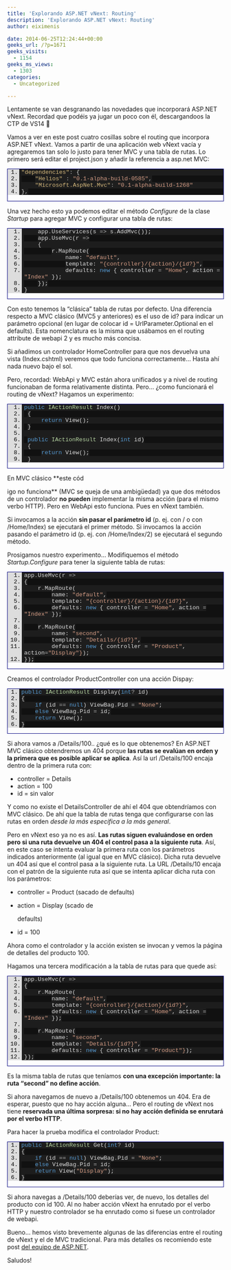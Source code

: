```yaml
---
title: 'Explorando ASP.NET vNext: Routing'
description: 'Explorando ASP.NET vNext: Routing'
author: eiximenis

date: 2014-06-25T12:24:44+00:00
geeks_url: /?p=1671
geeks_visits:
  - 1154
geeks_ms_views:
  - 1303
categories:
  - Uncategorized

---
```

Lentamente se van desgranando las novedades que incorporará ASP.NET vNext. Recordad que podéis ya jugar un poco con él, descargandoos la CTP de VS14 🙂

Vamos a ver en este post cuatro cosillas sobre el routing que incorpora ASP.NET vNext. Vamos a partir de una aplicación web vNext vacía y agregaremos tan solo lo justo para tener MVC y una tabla de rutas. Lo primero será editar el project.json y añadir la referencia a asp.net MVC:

<div id="scid:9ce6104f-a9aa-4a17-a79f-3a39532ebf7c:6e41be64-de2a-4ce2-9a9f-918c5ed91911" class="wlWriterEditableSmartContent" style="float: none; padding-bottom: 0px; padding-top: 0px; padding-left: 0px; margin: 0px; display: inline; padding-right: 0px">
  <div style="border: #000080 1px solid; color: #000; font-family: 'Courier New', Courier, Monospace; font-size: 10pt">
    <div style="background: #ddd; max-height: 300px; overflow: auto">
      <ol start="1" style="background: #1d1d1d; margin: 0 0 0 2em; padding: 0 0 0 5px;">
        <li>
          <span style="background:#1e1e1e;color:#dcdcdc"></span><span style="background:#1e1e1e;color:#d7ba7d">"dependencies"</span><span style="background:#1e1e1e;color:#b4b4b4">:</span><span style="background:#1e1e1e;color:#dcdcdc"> {</span>
        </li>
        <li style="background: #111111">
              <span style="background:#1e1e1e;color:#dcdcdc"></span><span style="background:#1e1e1e;color:#d7ba7d">"Helios"</span><span style="background:#1e1e1e;color:#dcdcdc"> </span><span style="background:#1e1e1e;color:#b4b4b4">:</span><span style="background:#1e1e1e;color:#dcdcdc"> </span><span style="background:#1e1e1e;color:#d69d85">"0.1-alpha-build-0585"</span><span style="background:#1e1e1e;color:#b4b4b4">,</span>
        </li>
        <li>
              <span style="background:#1e1e1e;color:#dcdcdc"></span><span style="background:#1e1e1e;color:#d7ba7d">"Microsoft.AspNet.Mvc"</span><span style="background:#1e1e1e;color:#b4b4b4">:</span><span style="background:#1e1e1e;color:#dcdcdc"> </span><span style="background:#1e1e1e;color:#d69d85">"0.1-alpha-build-1268"</span>
        </li>
        <li style="background: #111111">
          <span style="background:#1e1e1e;color:#dcdcdc">}</span><span style="background:#1e1e1e;color:#b4b4b4">,</span>
        </li>
      </ol>
    </div></p>
  </div></p>
</div>

Una vez hecho esto ya podemos editar el método _Configure_ de la clase _Startup_ para agregar MVC y configurar una tabla de rutas:

<div id="scid:9ce6104f-a9aa-4a17-a79f-3a39532ebf7c:c24c0125-130d-47ca-9cfb-12c3fec54176" class="wlWriterEditableSmartContent" style="float: none; padding-bottom: 0px; padding-top: 0px; padding-left: 0px; margin: 0px; display: inline; padding-right: 0px">
  <div style="border: #000080 1px solid; color: #000; font-family: 'Courier New', Courier, Monospace; font-size: 10pt">
    <div style="background: #ddd; max-height: 300px; overflow: auto">
      <ol start="1" style="background: #1d1d1d; margin: 0 0 0 2.5em; padding: 0 0 0 5px;">
        <li>
              <span style="background:#1e1e1e;color:#dcdcdc">app</span><span style="background:#1e1e1e;color:#b4b4b4">.</span><span style="background:#1e1e1e;color:#dcdcdc">UseServices(s </span><span style="background:#1e1e1e;color:#b4b4b4">=></span><span style="background:#1e1e1e;color:#dcdcdc"> s</span><span style="background:#1e1e1e;color:#b4b4b4">.</span><span style="background:#1e1e1e;color:#dcdcdc">AddMvc());</span>
        </li>
        <li style="background: #111111">
              <span style="background:#1e1e1e;color:#dcdcdc">app</span><span style="background:#1e1e1e;color:#b4b4b4">.</span><span style="background:#1e1e1e;color:#dcdcdc">UseMvc(r </span><span style="background:#1e1e1e;color:#b4b4b4">=></span>
        </li>
        <li>
              <span style="background:#1e1e1e;color:#dcdcdc">{</span>
        </li>
        <li style="background: #111111">
                  <span style="background:#1e1e1e;color:#dcdcdc">r</span><span style="background:#1e1e1e;color:#b4b4b4">.</span><span style="background:#1e1e1e;color:#dcdcdc">MapRoute(</span>
        </li>
        <li>
                      <span style="background:#1e1e1e;color:#dcdcdc">name: </span><span style="background:#1e1e1e;color:#d69d85">"default"</span><span style="background:#1e1e1e;color:#dcdcdc">,</span>
        </li>
        <li style="background: #111111">
                      <span style="background:#1e1e1e;color:#dcdcdc">template: </span><span style="background:#1e1e1e;color:#d69d85">"{controller}/{action}/{id?}"</span><span style="background:#1e1e1e;color:#dcdcdc">,</span>
        </li>
        <li>
                      <span style="background:#1e1e1e;color:#dcdcdc">defaults: </span><span style="background:#1e1e1e;color:#569cd6">new</span><span style="background:#1e1e1e;color:#dcdcdc"> { controller </span><span style="background:#1e1e1e;color:#b4b4b4">=</span><span style="background:#1e1e1e;color:#dcdcdc"> </span><span style="background:#1e1e1e;color:#d69d85">"Home"</span><span style="background:#1e1e1e;color:#dcdcdc">, action </span><span style="background:#1e1e1e;color:#b4b4b4">=</span><span style="background:#1e1e1e;color:#dcdcdc"> </span><span style="background:#1e1e1e;color:#d69d85">"Index"</span><span style="background:#1e1e1e;color:#dcdcdc"> });</span>
        </li>
        <li style="background: #111111">
              <span style="background:#1e1e1e;color:#dcdcdc">});</span>
        </li>
        <li>
          <span style="background:#1e1e1e;color:#dcdcdc">}</span>
        </li>
      </ol>
    </div></p>
  </div></p>
</div>

Con esto tenemos la “clásica” tabla de rutas por defecto. Una diferencia respecto a MVC clásico (MVC5 y anteriores) es el uso de id? para indicar un parámetro opcional (en lugar de colocar id = UrlParameter.Optional en el defaults). Esta nomenclatura es la misma que usábamos en el routing attribute de webapi 2 y es mucho más concisa.

Si añadimos un controlador HomeController para que nos devuelva una vista (Index.cshtml) veremos que todo funciona correctamente… Hasta ahí nada nuevo bajo el sol.

Pero, recordad: WebApi y MVC están ahora unificados y a nivel de routing funcionaban de forma relativamente distinta. Pero… ¿como funcionará el routing de vNext? Hagamos un experimento:

<div id="scid:9ce6104f-a9aa-4a17-a79f-3a39532ebf7c:f63d9071-db1c-4ac4-9bd1-51428a9b3125" class="wlWriterEditableSmartContent" style="float: none; padding-bottom: 0px; padding-top: 0px; padding-left: 0px; margin: 0px; display: inline; padding-right: 0px">
  <div style="border: #000080 1px solid; color: #000; font-family: 'Courier New', Courier, Monospace; font-size: 10pt">
    <div style="background: #ddd; max-height: 300px; overflow: auto">
      <ol start="1" style="background: #1d1d1d; margin: 0 0 0 2.5em; padding: 0 0 0 5px;">
        <li>
          <span style="background:#1e1e1e;color:#dcdcdc"></span><span style="background:#1e1e1e;color:#569cd6">public</span><span style="background:#1e1e1e;color:#dcdcdc"> </span><span style="background:#1e1e1e;color:#b8d7a3">IActionResult</span><span style="background:#1e1e1e;color:#dcdcdc"> Index()</span>
        </li>
        <li style="background: #111111">
           <span style="background:#1e1e1e;color:#dcdcdc">{</span>
        </li>
        <li>
               <span style="background:#1e1e1e;color:#dcdcdc"></span><span style="background:#1e1e1e;color:#569cd6">return</span><span style="background:#1e1e1e;color:#dcdcdc"> View();</span>
        </li>
        <li style="background: #111111">
           <span style="background:#1e1e1e;color:#dcdcdc">}</span>
        </li>
        <li>
          &nbsp;
        </li>
        <li style="background: #111111">
           <span style="background:#1e1e1e;color:#dcdcdc"></span><span style="background:#1e1e1e;color:#569cd6">public</span><span style="background:#1e1e1e;color:#dcdcdc"> </span><span style="background:#1e1e1e;color:#b8d7a3">IActionResult</span><span style="background:#1e1e1e;color:#dcdcdc"> Index(</span><span style="background:#1e1e1e;color:#569cd6">int</span><span style="background:#1e1e1e;color:#dcdcdc"> id)</span>
        </li>
        <li>
           <span style="background:#1e1e1e;color:#dcdcdc">{</span>
        </li>
        <li style="background: #111111">
               <span style="background:#1e1e1e;color:#dcdcdc"></span><span style="background:#1e1e1e;color:#569cd6">return</span><span style="background:#1e1e1e;color:#dcdcdc"> View();</span>
        </li>
        <li>
           <span style="background:#1e1e1e;color:#dcdcdc">}</span>
        </li>
      </ol>
    </div></p>
  </div></p>
</div>

En MVC clásico **este cód
  
igo no funciona** (MVC se queja de una ambigüedad) ya que dos métodos de un controlador **no pueden** implementar la misma acción (para el mismo verbo HTTP). Pero en WebApi esto funciona. Pues en vNext también.

Si invocamos a la acción **sin pasar el parámetro id** (p. ej. con / o con /Home/Index) se ejecutará el primer método. Si invocamos la acción pasando el parámetro id (p. ej. con /Home/Index/2) se ejecutará el segundo método.

Prosigamos nuestro experimento… Modifiquemos el método _Startup.Configure_ para tener la siguiente tabla de rutas:

<div id="scid:9ce6104f-a9aa-4a17-a79f-3a39532ebf7c:ef366ece-bb9d-4a4c-a8bc-ce6ac9e32ee3" class="wlWriterEditableSmartContent" style="float: none; padding-bottom: 0px; padding-top: 0px; padding-left: 0px; margin: 0px; display: inline; padding-right: 0px">
  <div style="border: #000080 1px solid; color: #000; font-family: 'Courier New', Courier, Monospace; font-size: 10pt">
    <div style="background: #ddd; max-height: 300px; overflow: auto">
      <ol start="1" style="background: #1d1d1d; margin: 0 0 0 2.5em; padding: 0 0 0 5px;">
        <li>
          <span style="background:#1e1e1e;color:#dcdcdc">app</span><span style="background:#1e1e1e;color:#b4b4b4">.</span><span style="background:#1e1e1e;color:#dcdcdc">UseMvc(r </span><span style="background:#1e1e1e;color:#b4b4b4">=></span>
        </li>
        <li style="background: #111111">
          <span style="background:#1e1e1e;color:#dcdcdc">{</span>
        </li>
        <li>
              <span style="background:#1e1e1e;color:#dcdcdc">r</span><span style="background:#1e1e1e;color:#b4b4b4">.</span><span style="background:#1e1e1e;color:#dcdcdc">MapRoute(</span>
        </li>
        <li style="background: #111111">
                  <span style="background:#1e1e1e;color:#dcdcdc">name: </span><span style="background:#1e1e1e;color:#d69d85">"default"</span><span style="background:#1e1e1e;color:#dcdcdc">,</span>
        </li>
        <li>
                  <span style="background:#1e1e1e;color:#dcdcdc">template: </span><span style="background:#1e1e1e;color:#d69d85">"{controller}/{action}/{id?}"</span><span style="background:#1e1e1e;color:#dcdcdc">,</span>
        </li>
        <li style="background: #111111">
                  <span style="background:#1e1e1e;color:#dcdcdc">defaults: </span><span style="background:#1e1e1e;color:#569cd6">new</span><span style="background:#1e1e1e;color:#dcdcdc"> { controller </span><span style="background:#1e1e1e;color:#b4b4b4">=</span><span style="background:#1e1e1e;color:#dcdcdc"> </span><span style="background:#1e1e1e;color:#d69d85">"Home"</span><span style="background:#1e1e1e;color:#dcdcdc">, action </span><span style="background:#1e1e1e;color:#b4b4b4">=</span><span style="background:#1e1e1e;color:#dcdcdc"> </span><span style="background:#1e1e1e;color:#d69d85">"Index"</span><span style="background:#1e1e1e;color:#dcdcdc"> });</span>
        </li>
        <li>
          &nbsp;
        </li>
        <li style="background: #111111">
              <span style="background:#1e1e1e;color:#dcdcdc">r</span><span style="background:#1e1e1e;color:#b4b4b4">.</span><span style="background:#1e1e1e;color:#dcdcdc">MapRoute(</span>
        </li>
        <li>
                  <span style="background:#1e1e1e;color:#dcdcdc">name: </span><span style="background:#1e1e1e;color:#d69d85">"second"</span><span style="background:#1e1e1e;color:#dcdcdc">,</span>
        </li>
        <li style="background: #111111">
                  <span style="background:#1e1e1e;color:#dcdcdc">template: </span><span style="background:#1e1e1e;color:#d69d85">"Details/{id?}"</span><span style="background:#1e1e1e;color:#dcdcdc">,</span>
        </li>
        <li>
                  <span style="background:#1e1e1e;color:#dcdcdc">defaults: </span><span style="background:#1e1e1e;color:#569cd6">new</span><span style="background:#1e1e1e;color:#dcdcdc"> { controller </span><span style="background:#1e1e1e;color:#b4b4b4">=</span><span style="background:#1e1e1e;color:#dcdcdc"> </span><span style="background:#1e1e1e;color:#d69d85">"Product"</span><span style="background:#1e1e1e;color:#dcdcdc">, action</span><span style="background:#1e1e1e;color:#b4b4b4">=</span><span style="background:#1e1e1e;color:#d69d85">"Display"}</span><span style="background:#1e1e1e;color:#dcdcdc">);</span>
        </li>
        <li style="background: #111111">
          <span style="background:#1e1e1e;color:#dcdcdc">});</span>
        </li>
      </ol>
    </div></p>
  </div></p>
</div></p> 

Creamos el controlador ProductController con una acción Dispay:

<div id="scid:9ce6104f-a9aa-4a17-a79f-3a39532ebf7c:e315184c-b946-4b7d-902c-0c35bf3cb7fd" class="wlWriterEditableSmartContent" style="float: none; padding-bottom: 0px; padding-top: 0px; padding-left: 0px; margin: 0px; display: inline; padding-right: 0px">
  <div style="border: #000080 1px solid; color: #000; font-family: 'Courier New', Courier, Monospace; font-size: 10pt">
    <div style="background: #ddd; max-height: 300px; overflow: auto">
      <ol start="1" style="background: #1d1d1d; margin: 0 0 0 2em; padding: 0 0 0 5px;">
        <li>
          <span style="background:#1e1e1e;color:#569cd6">public</span><span style="background:#1e1e1e;color:#dcdcdc"> </span><span style="background:#1e1e1e;color:#b8d7a3">IActionResult</span><span style="background:#1e1e1e;color:#dcdcdc"> Display(</span><span style="background:#1e1e1e;color:#569cd6">int</span><span style="background:#1e1e1e;color:#b4b4b4">?</span><span style="background:#1e1e1e;color:#dcdcdc"> id)</span>
        </li>
        <li style="background: #111111">
          <span style="background:#1e1e1e;color:#dcdcdc">{</span>
        </li>
        <li>
              <span style="background:#1e1e1e;color:#dcdcdc"></span><span style="background:#1e1e1e;color:#569cd6">if</span><span style="background:#1e1e1e;color:#dcdcdc"> (id </span><span style="background:#1e1e1e;color:#b4b4b4">==</span><span style="background:#1e1e1e;color:#dcdcdc"> </span><span style="background:#1e1e1e;color:#569cd6">null</span><span style="background:#1e1e1e;color:#dcdcdc">) ViewBag</span><span style="background:#1e1e1e;color:#b4b4b4">.</span><span style="background:#1e1e1e;color:#dcdcdc">Pid </span><span style="background:#1e1e1e;color:#b4b4b4">=</span><span style="background:#1e1e1e;color:#dcdcdc"> </span><span style="background:#1e1e1e;color:#d69d85">"None"</span><span style="background:#1e1e1e;color:#dcdcdc">;</span>
        </li>
        <li style="background: #111111">
              <span style="background:#1e1e1e;color:#dcdcdc"></span><span style="background:#1e1e1e;color:#569cd6">else</span><span style="background:#1e1e1e;color:#dcdcdc"> ViewBag</span><span style="background:#1e1e1e;color:#b4b4b4">.</span><span style="background:#1e1e1e;color:#dcdcdc">Pid </span><span style="background:#1e1e1e;color:#b4b4b4">=</span><span style="background:#1e1e1e;color:#dcdcdc"> id;</span>
        </li>
        <li>
              <span style="background:#1e1e1e;color:#dcdcdc"></span><span style="background:#1e1e1e;color:#569cd6">return</span><span style="background:#1e1e1e;color:#dcdcdc"> View();</span>
        </li>
        <li style="background: #111111">
          <span style="background:#1e1e1e;color:#dcdcdc">}</span>
        </li>
      </ol>
    </div></p>
  </div></p>
</div>

Si ahora vamos a /Details/100.. ¿qué es lo que obtenemos? En ASP.NET MVC clásico obtendremos un 404 porque **las rutas se evalúan en orden y la primera que es posible aplicar se aplica**. Así la url /Details/100 encaja dentro de la primera ruta con:

  * controller = Details
  * action = 100
  * id = sin valor

Y como no existe el DetailsController de ahí el 404 que obtendríamos con MVC clásico. De ahí que la tabla de rutas tenga que configurarse con las rutas en orden _desde la más específica a la más general_.

Pero en vNext eso ya no es así. **Las rutas siguen evaluándose en orden pero si una ruta devuelve un 404 el control pasa a la siguiente ruta**. Así, en este caso se intenta evaluar la primera ruta con los parámetros indicados anteriormente (al igual que en MVC clásico). Dicha ruta devuelve un 404 así que el control pasa a la siguiente ruta. La URL /Details/10 encaja con el patrón de la siguiente ruta así que se intenta aplicar dicha ruta con los parámetros:

  * controller = Product (sacado de defaults)
  * action = Display (scado de
  
    defaults)
  * id = 100

Ahora como el controlador y la acción existen se invocan y vemos la página de detalles del producto 100.

Hagamos una tercera modificación a la tabla de rutas para que quede así:

<div id="scid:9ce6104f-a9aa-4a17-a79f-3a39532ebf7c:820367dd-5fea-4620-8753-db94424b98e5" class="wlWriterEditableSmartContent" style="float: none; padding-bottom: 0px; padding-top: 0px; padding-left: 0px; margin: 0px; display: inline; padding-right: 0px">
  <div style="border: #000080 1px solid; color: #000; font-family: 'Courier New', Courier, Monospace; font-size: 10pt">
    <div style="background: #ddd; max-height: 300px; overflow: auto">
      <ol start="1" style="background: #1d1d1d; margin: 0 0 0 2.5em; padding: 0 0 0 5px;">
        <li>
          <span style="background:#1e1e1e;color:#dcdcdc">app</span><span style="background:#1e1e1e;color:#b4b4b4">.</span><span style="background:#1e1e1e;color:#dcdcdc">UseMvc(r </span><span style="background:#1e1e1e;color:#b4b4b4">=></span>
        </li>
        <li style="background: #111111">
          <span style="background:#1e1e1e;color:#dcdcdc">{</span>
        </li>
        <li>
              <span style="background:#1e1e1e;color:#dcdcdc">r</span><span style="background:#1e1e1e;color:#b4b4b4">.</span><span style="background:#1e1e1e;color:#dcdcdc">MapRoute(</span>
        </li>
        <li style="background: #111111">
                  <span style="background:#1e1e1e;color:#dcdcdc">name: </span><span style="background:#1e1e1e;color:#d69d85">"default"</span><span style="background:#1e1e1e;color:#dcdcdc">,</span>
        </li>
        <li>
                  <span style="background:#1e1e1e;color:#dcdcdc">template: </span><span style="background:#1e1e1e;color:#d69d85">"{controller}/{action}/{id?}"</span><span style="background:#1e1e1e;color:#dcdcdc">,</span>
        </li>
        <li style="background: #111111">
                  <span style="background:#1e1e1e;color:#dcdcdc">defaults: </span><span style="background:#1e1e1e;color:#569cd6">new</span><span style="background:#1e1e1e;color:#dcdcdc"> { controller </span><span style="background:#1e1e1e;color:#b4b4b4">=</span><span style="background:#1e1e1e;color:#dcdcdc"> </span><span style="background:#1e1e1e;color:#d69d85">"Home"</span><span style="background:#1e1e1e;color:#dcdcdc">, action </span><span style="background:#1e1e1e;color:#b4b4b4">=</span><span style="background:#1e1e1e;color:#dcdcdc"> </span><span style="background:#1e1e1e;color:#d69d85">"Index"</span><span style="background:#1e1e1e;color:#dcdcdc"> });</span>
        </li>
        <li>
          &nbsp;
        </li>
        <li style="background: #111111">
              <span style="background:#1e1e1e;color:#dcdcdc">r</span><span style="background:#1e1e1e;color:#b4b4b4">.</span><span style="background:#1e1e1e;color:#dcdcdc">MapRoute(</span>
        </li>
        <li>
                  <span style="background:#1e1e1e;color:#dcdcdc">name: </span><span style="background:#1e1e1e;color:#d69d85">"second"</span><span style="background:#1e1e1e;color:#dcdcdc">,</span>
        </li>
        <li style="background: #111111">
                  <span style="background:#1e1e1e;color:#dcdcdc">template: </span><span style="background:#1e1e1e;color:#d69d85">"Details/{id?}"</span><span style="background:#1e1e1e;color:#dcdcdc">,</span>
        </li>
        <li>
                  <span style="background:#1e1e1e;color:#dcdcdc">defaults: </span><span style="background:#1e1e1e;color:#569cd6">new</span><span style="background:#1e1e1e;color:#dcdcdc"> { controller </span><span style="background:#1e1e1e;color:#b4b4b4">=</span><span style="background:#1e1e1e;color:#dcdcdc"> </span><span style="background:#1e1e1e;color:#d69d85">"Product"}</span><span style="background:#1e1e1e;color:#dcdcdc">);</span>
        </li>
        <li style="background: #111111">
          <span style="background:#1e1e1e;color:#dcdcdc">});</span>
        </li>
      </ol>
    </div></p>
  </div></p>
</div>

Es la misma tabla de rutas que teníamos **con una excepción importante: la ruta “second” no define acción**.

Si ahora navegamos de nuevo a /Details/100 obtenemos un 404. Era de esperar, puesto que no hay acción alguna… Pero el routing de vNext nos tiene **reservada una última sorpresa: si no hay acción definida se enrutará por el verbo HTTP**.

Para hacer la prueba modifica el controlador Product:

<div id="scid:9ce6104f-a9aa-4a17-a79f-3a39532ebf7c:2088a9f1-529c-488c-8c3d-e0cdde47d5f1" class="wlWriterEditableSmartContent" style="float: none; padding-bottom: 0px; padding-top: 0px; padding-left: 0px; margin: 0px; display: inline; padding-right: 0px">
  <div style="border: #000080 1px solid; color: #000; font-family: 'Courier New', Courier, Monospace; font-size: 10pt">
    <div style="background: #ddd; max-height: 300px; overflow: auto">
      <ol start="1" style="background: #1d1d1d; margin: 0 0 0 2em; padding: 0 0 0 5px;">
        <li>
          <span style="background:#1e1e1e;color:#dcdcdc"></span><span style="background:#1e1e1e;color:#569cd6">public</span><span style="background:#1e1e1e;color:#dcdcdc"> </span><span style="background:#1e1e1e;color:#b8d7a3">IActionResult</span><span style="background:#1e1e1e;color:#dcdcdc"> Get(</span><span style="background:#1e1e1e;color:#569cd6">int</span><span style="background:#1e1e1e;color:#b4b4b4">?</span><span style="background:#1e1e1e;color:#dcdcdc"> id)</span>
        </li>
        <li style="background: #111111">
          <span style="background:#1e1e1e;color:#dcdcdc">{</span>
        </li>
        <li>
              <span style="background:#1e1e1e;color:#dcdcdc"></span><span style="background:#1e1e1e;color:#569cd6">if</span><span style="background:#1e1e1e;color:#dcdcdc"> (id </span><span style="background:#1e1e1e;color:#b4b4b4">==</span><span style="background:#1e1e1e;color:#dcdcdc"> </span><span style="background:#1e1e1e;color:#569cd6">null</span><span style="background:#1e1e1e;color:#dcdcdc">) ViewBag</span><span style="background:#1e1e1e;color:#b4b4b4">.</span><span style="background:#1e1e1e;color:#dcdcdc">Pid </span><span style="background:#1e1e1e;color:#b4b4b4">=</span><span style="background:#1e1e1e;color:#dcdcdc"> </span><span style="background:#1e1e1e;color:#d69d85">"None"</span><span style="background:#1e1e1e;color:#dcdcdc">;</span>
        </li>
        <li style="background: #111111">
              <span style="background:#1e1e1e;color:#dcdcdc"></span><span style="background:#1e1e1e;color:#569cd6">else</span><span style="background:#1e1e1e;color:#dcdcdc"> ViewBag</span><span style="background:#1e1e1e;color:#b4b4b4">.</span><span style="background:#1e1e1e;color:#dcdcdc">Pid </span><span style="background:#1e1e1e;color:#b4b4b4">=</span><span style="background:#1e1e1e;color:#dcdcdc"> id;</span>
        </li>
        <li>
              <span style="background:#1e1e1e;color:#dcdcdc"></span><span style="background:#1e1e1e;color:#569cd6">return</span><span style="background:#1e1e1e;color:#dcdcdc"> View(</span><span style="background:#1e1e1e;color:#d69d85">"Display"</span><span style="background:#1e1e1e;color:#dcdcdc">);</span>
        </li>
        <li style="background: #111111">
          <span style="background:#1e1e1e;color:#dcdcdc">}</span>
        </li>
      </ol>
    </div></p>
  </div></p>
</div>

Si ahora navegas a /Details/100 deberías ver, de nuevo, los detalles del producto con id 100. Al no haber acción vNext ha enrutado por el verbo HTTP y nuestro controlador se ha enrutado como si fuese un controlador de webapi.

Bueno… hemos visto brevemente algunas de las diferencias entre el routing de vNext y el de MVC tradicional. Para más detalles os recomiendo este post <a href="http://blogs.msdn.com/b/webdev/archive/2014/06/20/asp-net-vnext-routing-overview.aspx" target="_blank" rel="noopener noreferrer">del equipo de ASP.NET</a>.

Saludos!
